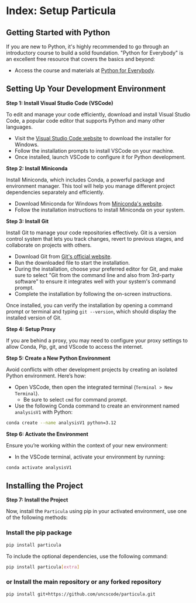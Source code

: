 # Index: Setup Particula

## Getting Started with Python

If you are new to Python, it's highly recommended to go through an introductory course to build a solid foundation. "Python for Everybody" is an excellent free resource that covers the basics and beyond:

- Access the course and materials at [Python for Everybody](https://www.py4e.com/).


## Setting Up Your Development Environment

**Step 1: Install Visual Studio Code (VSCode)**

To edit and manage your code efficiently, download and install Visual Studio Code, a popular code editor that supports Python and many other languages.

- Visit the [Visual Studio Code website](https://code.visualstudio.com/) to download the installer for Windows.
- Follow the installation prompts to install VSCode on your machine.
- Once installed, launch VSCode to configure it for Python development.

**Step 2: Install Miniconda**

Install Miniconda, which includes Conda, a powerful package and environment manager. This tool will help you manage different project dependencies separately and efficiently.

- Download Miniconda for Windows from [Miniconda's website](https://docs.conda.io/en/latest/miniconda.html).
- Follow the installation instructions to install Miniconda on your system.

**Step 3: Install Git**

Install Git to manage your code repositories effectively. Git is a version control system that lets you track changes, revert to previous stages, and collaborate on projects with others.

- Download Git from [Git's official website](https://git-scm.com/download/win).
- Run the downloaded file to start the installation.
- During the installation, choose your preferred editor for Git, and make sure to select "Git from the command line and also from 3rd-party software" to ensure it integrates well with your system's command prompt.
- Complete the installation by following the on-screen instructions.

Once installed, you can verify the installation by opening a command prompt or terminal and typing `git --version`, which should display the installed version of Git.

**Step 4: Setup Proxy**

If you are behind a proxy, you may need to configure your proxy settings to allow Conda, Pip, git, and VScode to access the internet.


**Step 5: Create a New Python Environment**  

Avoid conflicts with other development projects by creating an isolated Python environment. Here’s how:

- Open VSCode, then open the integrated terminal (`Terminal > New Terminal`).
  - Be sure to select `cmd` for command prompt.
- Use the following Conda command to create an environment named `analysisV1` with Python:

```bash
conda create --name analysisV1 python=3.12
```

**Step 6: Activate the Environment**  

Ensure you’re working within the context of your new environment:
- In the VSCode terminal, activate your environment by running:

```bash
conda activate analysisV1
```

## Installing the Project

**Step 7: Install the Project**

Now, install the `Particula` using pip in your activated environment, use one of the following methods:

### Install the pip package

```bash
pip install particula
```

To include the optional dependencies, use the following command:

```bash
pip install particula[extra]
```

### or Install the main repository or any forked repository

```bash
pip install git+https://github.com/uncscode/particula.git
```
